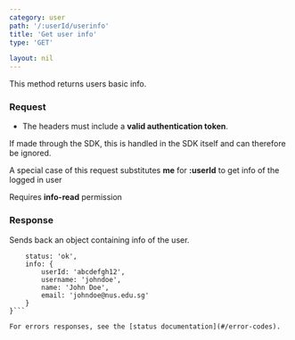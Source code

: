 ```yaml
---
category: user
path: '/:userId/userinfo'
title: 'Get user info'
type: 'GET'

layout: nil
---
```


This method returns users basic info.

### Request

* The headers must include a **valid authentication token**.

If made through the SDK, this is handled in the SDK itself and can therefore be ignored.

A special case of this request substitutes **me** for **:userId** to get info of the logged in user

Requires **info-read** permission

### Response

Sends back an object containing info of the user.

```{
    status: 'ok',
    info: {
        userId: 'abcdefgh12',
        username: 'johndoe',
        name: 'John Doe',
        email: 'johndoe@nus.edu.sg'
    }
}```

For errors responses, see the [status documentation](#/error-codes).
